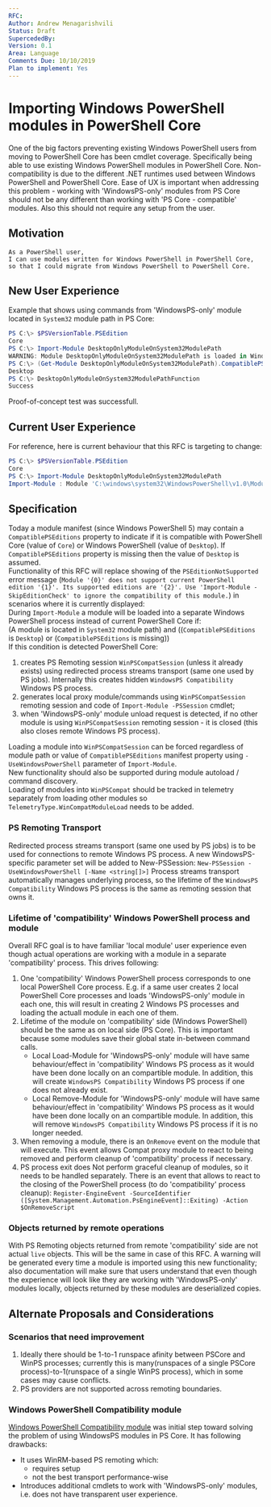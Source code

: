 ```yaml
---
RFC:
Author: Andrew Menagarishvili
Status: Draft
SupercededBy:
Version: 0.1
Area: Language
Comments Due: 10/10/2019
Plan to implement: Yes
---
```


# Importing Windows PowerShell modules in PowerShell Core

One of the big factors preventing existing Windows PowerShell users from moving to PowerShell Core has been cmdlet coverage. Specifically being able to use existing Windows PowerShell modules in PowerShell Core. Non-compatibility is due to the different .NET runtimes used between Windows PowerShell and PowerShell Core. Ease of UX is important when addressing this problem - working with 'WindowsPS-only' modules from PS Core should not be any different than working with 'PS Core - compatible' modules. Also this should not require any setup from the user.

## Motivation

    As a PowerShell user,
    I can use modules written for Windows PowerShell in PowerShell Core,
    so that I could migrate from Windows PowerShell to PowerShell Core.

## New User Experience

Example that shows using commands from 'WindowsPS-only' module located in `System32` module path in PS Core:
```PowerShell
PS C:\> $PSVersionTable.PSEdition
Core
PS C:\> Import-Module DesktopOnlyModuleOnSystem32ModulePath
WARNING: Module DesktopOnlyModuleOnSystem32ModulePath is loaded in Windows PowerShell using WinPSCompatSession remoting session; please note that all parameter values and results of commands from this module will be deserialized objects. If you want to load this module into PowerShell Core please use Import-Module -SkipEditionCheck syntax.
PS C:\> (Get-Module DesktopOnlyModuleOnSystem32ModulePath).CompatiblePSEditions
Desktop
PS C:\> DesktopOnlyModuleOnSystem32ModulePathFunction
Success
```
Proof-of-concept test was successfull.

## Current User Experience

For reference, here is current behaviour that this RFC is targeting to change:
```PowerShell
PS C:\> $PSVersionTable.PSEdition
Core
PS C:\> Import-Module DesktopOnlyModuleOnSystem32ModulePath
Import-Module : Module 'C:\windows\system32\WindowsPowerShell\v1.0\Modules\DesktopOnlyModuleOnSystem32ModulePath\DesktopOnlyModuleOnSystem32ModulePath.psd1' does not support current PowerShell edition 'Core'. Its supported editions are 'Desktop'. Use 'Import-Module -SkipEditionCheck' to ignore the compatibility of this module.
```

## Specification

Today a module manifest (since Windows PowerShell 5) may contain a `CompatiblePSEditions` property to indicate if it is compatible with PowerShell Core (value of `Core`) or Windows PowerShell (value of `Desktop`). If `CompatiblePSEditions` property is missing then the value of `Desktop` is assumed.<br />
Functionality of this RFC will replace showing of the `PSEditionNotSupported` error message (`Module '{0}' does not support current PowerShell edition '{1}'. Its supported editions are '{2}'. Use 'Import-Module -SkipEditionCheck' to ignore the compatibility of this module.`) in scenarios where it is currently displayed:<br />
During `Import-Module` a module will be loaded into a separate Windows PowerShell process instead of current PowerShell Core if:<br />
(A module is located in `System32` module path) and ((`CompatiblePSEditions` is `Desktop`) or (`CompatiblePSEditions` is missing))<br />
If this condition is detected PowerShell Core:
  1. creates PS Remoting session `WinPSCompatSession` (unless it already exists) using redirected process streams transport (same one used by PS jobs). Internally this creates hidden `WindowsPS Compatibility` Windows PS process.
  2. generates local proxy module/commands using `WinPSCompatSession` remoting session and code of `Import-Module -PSSession` cmdlet;
  3. when 'WindowsPS-only' module unload request is detected, if no other module is using `WinPSCompatSession` remoting session - it is closed (this also closes remote Windows PS process).

Loading a module into `WinPSCompatSession` can be forced regardless of module path or value of `CompatiblePSEditions` manifest property using `-UseWindowsPowerShell` parameter of `Import-Module`.<br />
New functionality should also be supported during module autoload / command discovery.<br />
Loading of modules into `WinPSCompat` should be tracked in telemetry separately from loading other modules so `TelemetryType.WinCompatModuleLoad` needs to be added.

### PS Remoting Transport

Redirected process streams transport (same one used by PS jobs) is to be used for connections to remote Windows PS process.
A new WindowsPS-specific parameter set will be added to New-PSSession:  `New-PSSession -UseWindowsPowerShell [-Name <string[]>]`
Process streams transport automatically manages underlying process, so the lifetime of the `WindowsPS Compatibility` Windows PS process is the same as remoting session that owns it.

### Lifetime of 'compatibility' Windows PowerShell process and module

Overall RFC goal is to have familiar 'local module' user experience even though actual operations are working with a module in a separate 'compatibility' process. This drives following:

1. One 'compatibility' Windows PowerShell process corresponds to one local PowerShell Core process. E.g. if a same user creates 2 local PowerShell Core processes and loads 'WindowsPS-only' module in each one, this will result in creating 2 Windows PS processes and loading the actuall module in each one of them.
2. Lifetime of the module on 'compatibility' side (Windows PowerShell) should be the same as on local side (PS Core). This is important because some modules save their global state in-between command calls.
   * Local Load-Module for 'WindowsPS-only' module will have same behaviour/effect in 'compatibility' Windows PS process as it would have been done locally on an compartible module. In addition, this will create `WindowsPS Compatibility` Windows PS process if one does not already exist.
   * Local Remove-Module for 'WindowsPS-only' module will have same behaviour/effect in 'compatibility' Windows PS process as it would have been done locally on an compartible module. In addition, this will remove `WindowsPS Compatibility` Windows PS process if it is no longer needed.
3. When removing a module, there is an `OnRemove` event on the module that will execute. This event allows Compat proxy module to react to being removed and perform cleanup of 'compatibility' process if necessary.
4. PS process exit does Not perform graceful cleanup of modules, so it needs to be handled separately. There is an event that allows to react to the closing of the PowerShell process (to do 'compatibility' process cleanup): `Register-EngineEvent -SourceIdentifier ([System.Management.Automation.PsEngineEvent]::Exiting) -Action $OnRemoveScript`

### Objects returned by remote operations

With PS Remoting objects returned from remote 'compatibility' side are not actual `live` objects. This will be the same in case of this RFC. A warning will be generated every time a module is imported using this new functionality; also documentation will make sure that users understand that even though the experience will look like they are working with 'WindowsPS-only' modules locally, objects returned by these modules are deserialized copies.

## Alternate Proposals and Considerations

### Scenarios that need improvement

1. Ideally there should be 1-to-1 runspace afinity between PSCore and WinPS processes; currently this is many(runspaces of a single PSCore process)-to-1(runspace of a single WinPS process), which in some cases may cause conflicts.
2. PS providers are not supported across remoting boundaries.

### Windows PowerShell Compatibility module

[Windows PowerShell Compatibility module](https://github.com/PowerShell/WindowsCompatibility) was initial step toward solving the problem of using WindowsPS modules in PS Core. It has following drawbacks:
- It uses WinRM-based PS remoting which:
    + requires setup
    + not the best transport performance-wise
- Introduces additional cmdlets to work with 'WindowsPS-only' modules, i.e. does not have transparent user experience.


